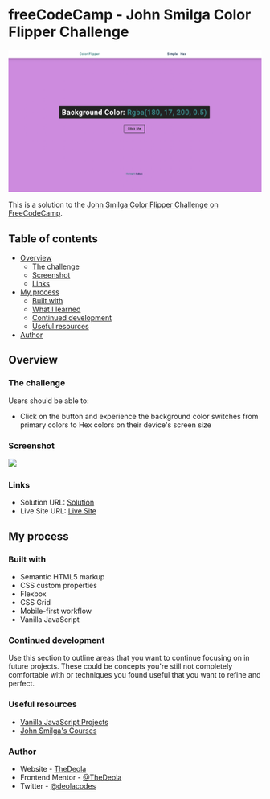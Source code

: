 # freeCodeCamp - John Smilga Color Flipper Challenge

![Design preview for the Fylo data storage component coding challenge](./images/desktop.png)

This is a solution to the [John Smilga Color Flipper Challenge  on FreeCodeCamp](https://www.youtube.com/redirect?event=video_description&redir_token=QUFFLUhqa0JEajNMRldyX2F5OFVJeGh6dDJZVkN3ZFhnQXxBQ3Jtc0tseURWcVRpTGo2VXpna2JSTEh2TEZFRE5kOTVVYTdLVDRaQ1pkbmJwLUJRLXRDcmpDcVlvMGNmSWlzaVZSeWlqOTJsbWNib2JoblBSOTZhejNaMkUzYmo2UXM1MWdEV1NfSGE3eEJIZ0pPd180RHZ1cw&q=https%3A%2F%2Fgithub.com%2Fjohn-smilga%2Fjavascript-basic-projects&v=3PHXvlpOkf4). 

## Table of contents

- [Overview](#overview)
  - [The challenge](#the-challenge)
  - [Screenshot](#screenshot)
  - [Links](#links)
- [My process](#my-process)
  - [Built with](#built-with)
  - [What I learned](#what-i-learned)
  - [Continued development](#continued-development)
  - [Useful resources](#useful-resources)
- [Author](#author)

## Overview

### The challenge

Users should be able to:

- Click on the button and experience the background color switches from primary colors to Hex colors on their device's screen size

### Screenshot

![](./screenshot.jpg)


### Links

- Solution URL: [Solution](https://your-solution-url.com)
- Live Site URL: [Live Site](https://your-live-site-url.com)

## My process

### Built with

- Semantic HTML5 markup
- CSS custom properties
- Flexbox
- CSS Grid
- Mobile-first workflow
- Vanilla JavaScript 


### Continued development

Use this section to outline areas that you want to continue focusing on in future projects. These could be concepts you're still not completely comfortable with or techniques you found useful that you want to refine and perfect.


### Useful resources

- [Vanilla JavaScript Projects](https://www.youtube.com/redirect?event=video_description&redir_token=QUFFLUhqa2hCajcyZFVzNERiZGQ1WmlQVUI4cmVJRjhoQXxBQ3Jtc0trSm82ampQY0R5LVZhMDVkY19ZS1RVc1NvWjVYYlFpZXh1ZXI3SmJEZFFKWnVPVlBkMTlGQXhnUy11alZqVXJSanRnT1ZLZzBMZ1lreUJMQVpPQ3ctRXN5X0JRUm90NmlEUE1IRmpYX0duQnFvS0l6RQ&q=https%3A%2F%2Fwww.vanillajavascriptprojects.com%2F&v=3PHXvlpOkf4)
- [John Smilga's Courses](https://www.youtube.com/codingaddict) 

### Author

- Website - [TheDeola](https://thedeola.netlify.app/)
- Frontend Mentor - [@TheDeola](https://www.frontendmentor.io/profile/yourusername)
- Twitter - [@deolacodes](https://www.twitter.com/deolacodes)
